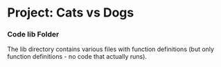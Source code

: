 # Project: Cats vs Dogs
### Code lib Folder

The lib directory contains various files with function definitions (but only function definitions - no code that actually runs).

